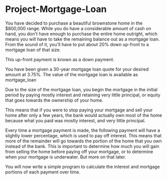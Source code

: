 # Project-Mortgage-Loan

You have decided to purchase a beautiful brownstone home in the $800,000 range. While you do have a considerable amount of cash on hand, you don't have enough to purchase the entire home outright, which means you will have to take the remaining balance out as a mortgage loan. From the sound of it, you'll have to put about 20% down up-front to a mortgage loan of that size.

This up-front payment is known as a down payment.

You have been given a 30-year mortgage loan quote for your desired amount at 3.75%. The value of the mortgage loan is available as mortgage_loan

Due to the size of the mortgage loan, you begin the mortgage in the initial period by paying mostly interest and retaining very little principal, or equity that goes towards the ownership of your home.

This means that if you were to stop paying your mortgage and sell your home after only a few years, the bank would actually own most of the home because what you paid was mostly interest, and very little principal.


Every time a mortgage payment is made, the following payment will have a slightly lower percentage, which is used to pay off interest. This means that more of the remainder will go towards the portion of the home that you own instead of the bank. This is important to determine how much you will gain from selling the home before paying off your mortgage, or to determine when your mortgage is underwater. But more on that later.

You will now write a simple program to calculate the interest and mortgage portions of each payment over time.
